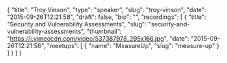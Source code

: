 {
  "title": "Troy Vinson",
  "type": "speaker",
  "slug": "troy-vinson",
  "date": "2015-09-26T12:21:58",
  "draft": false,
  "bio": "",
  "recordings": [
    {
      "title": "Security and Vulnerability Assessments",
      "slug": "security-and-vulnerability-assessments",
      "thumbnail": "https://i.vimeocdn.com/video/537387978_295x166.jpg",
      "date": "2015-09-26T12:21:58",
      "meetups": [
        {
          "name": "MeasureUp",
          "slug": "measure-up"
        }
      ]
    }
  ]
}